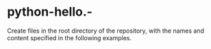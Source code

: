 # python-hello.-
Create files in the root directory of the repository, with the names and content specified in the following examples.
